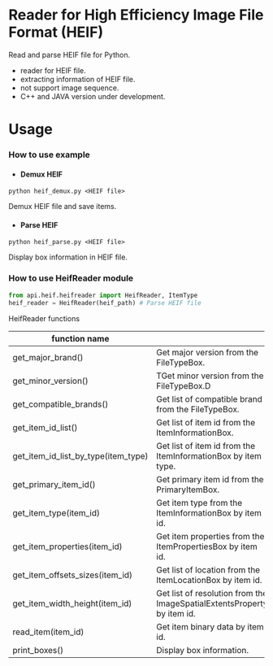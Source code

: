 # Reader for High Efficiency Image File Format (HEIF)
Read and parse HEIF file for Python.
 
 - reader for HEIF file.
 - extracting information of HEIF file.
 - not support image sequence.
 - C++ and JAVA version under development.

# Usage
### How to use example
- #### Demux HEIF
```
python heif_demux.py <HEIF file>
```
Demux HEIF file and save items.

- #### Parse HEIF
```
python heif_parse.py <HEIF file>
```
Display box information in HEIF file.

### How to use HeifReader module
```python
from api.heif.heifreader import HeifReader, ItemType
heif_reader = HeifReader(heif_path) # Parse HEIF file
```

HeifReader functions

|  function name                      |                                                                           |
| ------------------------------------| ------------------------------------------------------------------------- |
|  get_major_brand()                  |  Get major version from the FileTypeBox.                                  |
|  get_minor_version()                |  TGet minor version from the FileTypeBox.D                                |
|  get_compatible_brands()            |  Get list of compatible brand from the FileTypeBox.                       |
|  get_item_id_list()                 |  Get list of item id from the ItemInformationBox.                         |
|  get_item_id_list_by_type(item_type)|  Get list of item id from the ItemInformationBox by item type.            |
|  get_primary_item_id()              |  Get primary item id from the PrimaryItemBox.                             |
|  get_item_type(item_id)             |  Get item type from the ItemInformationBox by item id.                    |
|  get_item_properties(item_id)       |  Get item properties from the ItemPropertiesBox by item id.               |
|  get_item_offsets_sizes(item_id)    |  Get list of location from the ItemLocationBox by item id.                |
|  get_item_width_height(item_id)     |  Get list of resolution from the ImageSpatialExtentsProperty by item id.  |
|  read_item(item_id)                 |  Get item binary data by item id.                                         |
|  print_boxes()                      |  Display box information.                                                 |

